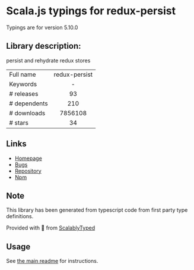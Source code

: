 
# Scala.js typings for redux-persist

Typings are for version 5.10.0

## Library description:
persist and rehydrate redux stores

|                    |                 |
| ------------------ | :-------------: |
| Full name          | redux-persist |
| Keywords           | - |
| # releases         | 93 |
| # dependents       | 210 |
| # downloads        | 7856108 |
| # stars            | 34 |

## Links
- [Homepage](https://github.com/rt2zz/redux-persist#readme)
- [Bugs](https://github.com/rt2zz/redux-persist/issues)
- [Repository](https://github.com/rt2zz/redux-persist)
- [Npm](https://www.npmjs.com/package/redux-persist)
    


## Note
This library has been generated from typescript code from first party type definitions.

Provided with :purple_heart: from [ScalablyTyped](https://github.com/oyvindberg/ScalablyTyped)

## Usage
See [the main readme](../../readme.md) for instructions.


